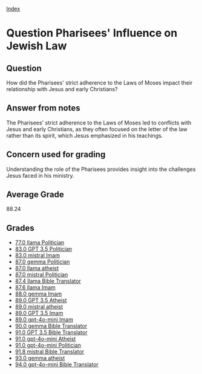 
[Index](../../index.md)
# Question Pharisees' Influence on Jewish Law
## Question
How did the Pharisees' strict adherence to the Laws of Moses impact their relationship with Jesus and early Christians?

## Answer from notes
The Pharisees' strict adherence to the Laws of Moses led to conflicts with Jesus and early Christians, as they often focused on the letter of the law rather than its spirit, which Jesus emphasized in his teachings.

## Concern used for grading
Understanding the role of the Pharisees provides insight into the challenges Jesus faced in his ministry.

## Average Grade
88.24

## Grades
 * [77.0 llama Politician](../answers/llama_Politician/Pharisees__Influence_on_Jewish_Law.md)
 * [83.0 GPT 3.5 Politician](../answers/GPT_3.5_Politician/Pharisees__Influence_on_Jewish_Law.md)
 * [83.0 mistral Imam](../answers/mistral_Imam/Pharisees__Influence_on_Jewish_Law.md)
 * [87.0 gemma Politician](../answers/gemma_Politician/Pharisees__Influence_on_Jewish_Law.md)
 * [87.0 llama atheist](../answers/llama_atheist/Pharisees__Influence_on_Jewish_Law.md)
 * [87.0 mistral Politician](../answers/mistral_Politician/Pharisees__Influence_on_Jewish_Law.md)
 * [87.4 llama Bible Translator](../answers/llama_Bible_Translator/Pharisees__Influence_on_Jewish_Law.md)
 * [87.6 llama Imam](../answers/llama_Imam/Pharisees__Influence_on_Jewish_Law.md)
 * [88.0 gemma Imam](../answers/gemma_Imam/Pharisees__Influence_on_Jewish_Law.md)
 * [89.0 GPT 3.5 Atheist](../answers/GPT_3.5_Atheist/Pharisees__Influence_on_Jewish_Law.md)
 * [89.0 mistral atheist](../answers/mistral_atheist/Pharisees__Influence_on_Jewish_Law.md)
 * [89.0 GPT 3.5 Imam](../answers/GPT_3.5_Imam/Pharisees__Influence_on_Jewish_Law.md)
 * [89.0 gpt-4o-mini Imam](../answers/gpt-4o-mini_Imam/Pharisees__Influence_on_Jewish_Law.md)
 * [90.0 gemma Bible Translator](../answers/gemma_Bible_Translator/Pharisees__Influence_on_Jewish_Law.md)
 * [91.0 GPT 3.5 Bible Translator](../answers/GPT_3.5_Bible_Translator/Pharisees__Influence_on_Jewish_Law.md)
 * [91.0 gpt-4o-mini Atheist](../answers/gpt-4o-mini_Atheist/Pharisees__Influence_on_Jewish_Law.md)
 * [91.0 gpt-4o-mini Politician](../answers/gpt-4o-mini_Politician/Pharisees__Influence_on_Jewish_Law.md)
 * [91.8 mistral Bible Translator](../answers/mistral_Bible_Translator/Pharisees__Influence_on_Jewish_Law.md)
 * [93.0 gemma atheist](../answers/gemma_atheist/Pharisees__Influence_on_Jewish_Law.md)
 * [94.0 gpt-4o-mini Bible Translator](../answers/gpt-4o-mini_Bible_Translator/Pharisees__Influence_on_Jewish_Law.md)
